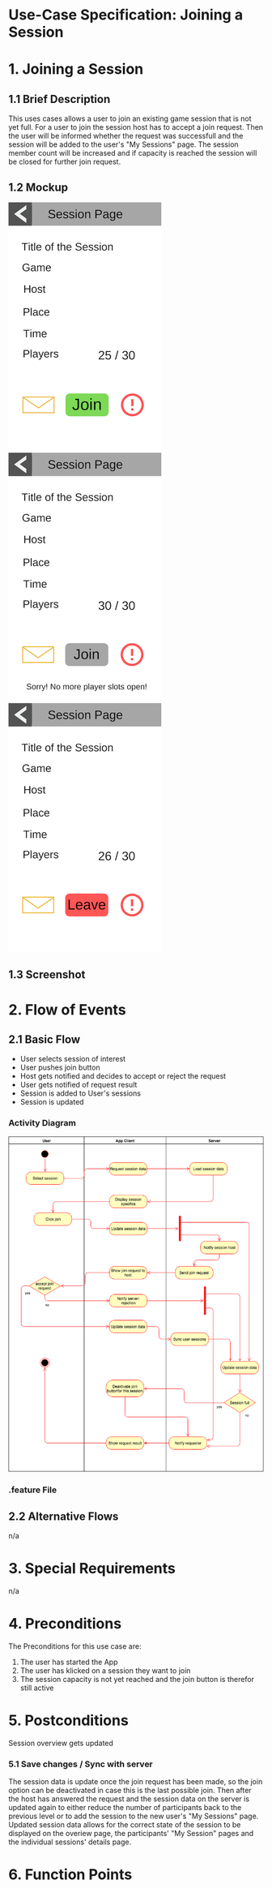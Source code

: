 # Use-Case Specification: Joining a Session

# 1. Joining a Session

## 1.1 Brief Description
This uses cases allows a user to join an existing game session that is not yet full. For a user to join the session host has to accept a join request. Then the user will be informed whether the request was successfull and the session will be added to the user's "My Sessions" page. The session member count will be increased and if capacity is reached the session will be closed for further join request.


## 1.2 Mockup
![Mockup Joining a Session](../mockups/Join_Session_prejoin.png)
![Mockup Joining a Session](../mockups/Join_session_full.png)
![Mockup Joining a Session](../mockups/Join_Session_afterjoin.png)


## 1.3 Screenshot

# 2. Flow of Events

## 2.1 Basic Flow
- User selects session of interest
- User pushes join button
- Host gets notified and decides to accept or reject the request
- User gets notified of request result
- Session is added to User's sessions
- Session is updated

### Activity Diagram
![Activity Diagram](../activity_diagrams/UCD2_Join_Session.png)

### .feature File



## 2.2 Alternative Flows
n/a

# 3. Special Requirements
n/a

# 4. Preconditions
The Preconditions for this use case are:
1. The user has started the App
2. The user has klicked on a session they want to join
3. The session capacity is not yet reached and the join button is therefor still active

# 5. Postconditions
Session overview gets updated

### 5.1 Save changes / Sync with server
The session data is update once the join request has been made, so the join option can be deactivated in case this is the last possible join.
Then after the host has answered the request and the session data on the server is updated again to either reduce the number of participants back to the previous level or to add the session to the new user's "My Sessions" page.
Updated session data allows for the correct state of the session to be displayed on the overiew page, the participants' "My Session" pages and the individual sessions' details page.


# 6. Function Points
